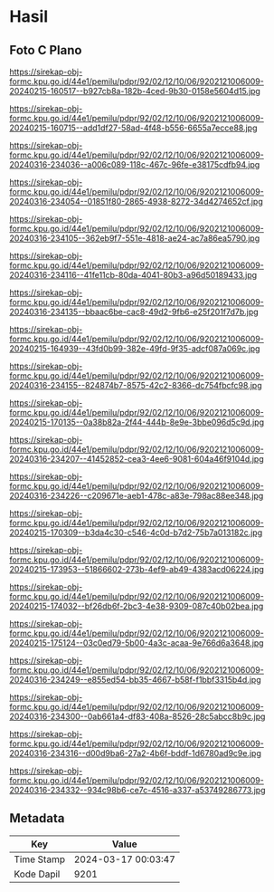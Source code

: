 # Hasil

## Foto C Plano

https://sirekap-obj-formc.kpu.go.id/44e1/pemilu/pdpr/92/02/12/10/06/9202121006009-20240215-160517--b927cb8a-182b-4ced-9b30-0158e5604d15.jpg

https://sirekap-obj-formc.kpu.go.id/44e1/pemilu/pdpr/92/02/12/10/06/9202121006009-20240215-160715--add1df27-58ad-4f48-b556-6655a7ecce88.jpg

https://sirekap-obj-formc.kpu.go.id/44e1/pemilu/pdpr/92/02/12/10/06/9202121006009-20240316-234036--a006c089-118c-467c-96fe-e38175cdfb94.jpg

https://sirekap-obj-formc.kpu.go.id/44e1/pemilu/pdpr/92/02/12/10/06/9202121006009-20240316-234054--01851f80-2865-4938-8272-34d4274652cf.jpg

https://sirekap-obj-formc.kpu.go.id/44e1/pemilu/pdpr/92/02/12/10/06/9202121006009-20240316-234105--362eb9f7-551e-4818-ae24-ac7a86ea5790.jpg

https://sirekap-obj-formc.kpu.go.id/44e1/pemilu/pdpr/92/02/12/10/06/9202121006009-20240316-234116--41fe11cb-80da-4041-80b3-a96d50189433.jpg

https://sirekap-obj-formc.kpu.go.id/44e1/pemilu/pdpr/92/02/12/10/06/9202121006009-20240316-234135--bbaac6be-cac8-49d2-9fb6-e25f201f7d7b.jpg

https://sirekap-obj-formc.kpu.go.id/44e1/pemilu/pdpr/92/02/12/10/06/9202121006009-20240215-164939--43fd0b99-382e-49fd-9f35-adcf087a069c.jpg

https://sirekap-obj-formc.kpu.go.id/44e1/pemilu/pdpr/92/02/12/10/06/9202121006009-20240316-234155--824874b7-8575-42c2-8366-dc754fbcfc98.jpg

https://sirekap-obj-formc.kpu.go.id/44e1/pemilu/pdpr/92/02/12/10/06/9202121006009-20240215-170135--0a38b82a-2f44-444b-8e9e-3bbe096d5c9d.jpg

https://sirekap-obj-formc.kpu.go.id/44e1/pemilu/pdpr/92/02/12/10/06/9202121006009-20240316-234207--41452852-cea3-4ee6-9081-604a46f9104d.jpg

https://sirekap-obj-formc.kpu.go.id/44e1/pemilu/pdpr/92/02/12/10/06/9202121006009-20240316-234226--c209671e-aeb1-478c-a83e-798ac88ee348.jpg

https://sirekap-obj-formc.kpu.go.id/44e1/pemilu/pdpr/92/02/12/10/06/9202121006009-20240215-170309--b3da4c30-c546-4c0d-b7d2-75b7a013182c.jpg

https://sirekap-obj-formc.kpu.go.id/44e1/pemilu/pdpr/92/02/12/10/06/9202121006009-20240215-173953--51866602-273b-4ef9-ab49-4383acd06224.jpg

https://sirekap-obj-formc.kpu.go.id/44e1/pemilu/pdpr/92/02/12/10/06/9202121006009-20240215-174032--bf26db6f-2bc3-4e38-9309-087c40b02bea.jpg

https://sirekap-obj-formc.kpu.go.id/44e1/pemilu/pdpr/92/02/12/10/06/9202121006009-20240215-175124--03c0ed79-5b00-4a3c-acaa-9e766d6a3648.jpg

https://sirekap-obj-formc.kpu.go.id/44e1/pemilu/pdpr/92/02/12/10/06/9202121006009-20240316-234249--e855ed54-bb35-4667-b58f-f1bbf3315b4d.jpg

https://sirekap-obj-formc.kpu.go.id/44e1/pemilu/pdpr/92/02/12/10/06/9202121006009-20240316-234300--0ab661a4-df83-408a-8526-28c5abcc8b9c.jpg

https://sirekap-obj-formc.kpu.go.id/44e1/pemilu/pdpr/92/02/12/10/06/9202121006009-20240316-234316--d00d9ba6-27a2-4b6f-bddf-1d6780ad9c9e.jpg

https://sirekap-obj-formc.kpu.go.id/44e1/pemilu/pdpr/92/02/12/10/06/9202121006009-20240316-234332--934c98b6-ce7c-4516-a337-a53749286773.jpg


## Metadata

| Key        | Value               |
| ---------- | ------------------- |
| Time Stamp | 2024-03-17 00:03:47 |
| Kode Dapil | 9201                |



